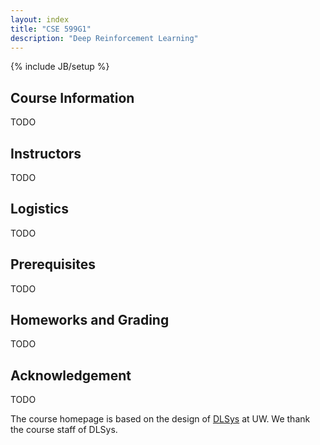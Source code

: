 ```yaml
---
layout: index
title: "CSE 599G1"
description: "Deep Reinforcement Learning"
---
```

{% include JB/setup %}

## Course Information

TODO

## Instructors
TODO

## Logistics
TODO

## Prerequisites
TODO

## Homeworks and Grading
TODO

## Acknowledgement
TODO

The course homepage is based on the design of [DLSys](http://dlsys.cs.washington.edu/) at UW. We thank the course staff of DLSys.